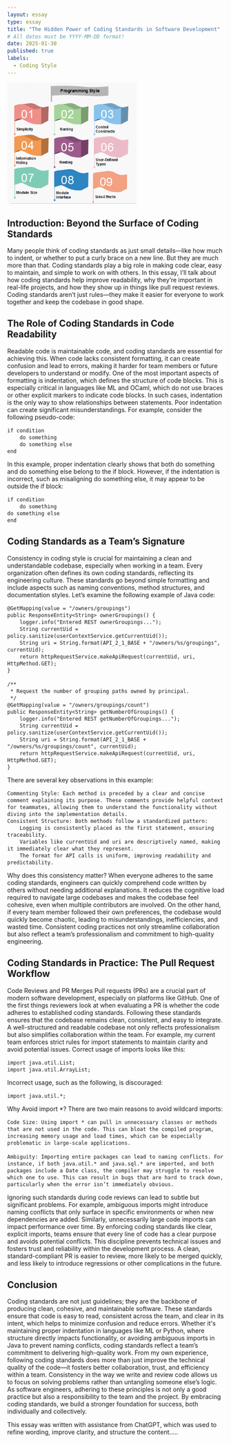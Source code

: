 ```yaml
---
layout: essay
type: essay
title: "The Hidden Power of Coding Standards in Software Development"
# All dates must be YYYY-MM-DD format!
date: 2025-01-30
published: true
labels:
  - Coding Style
---
```


<img width="300px" class="rounded float-start pe-4" src="../img/software-engineering-programming-style.png">

## Introduction: Beyond the Surface of Coding Standards

Many people think of coding standards as just small details—like how much to indent, or whether to put a curly brace on a new line. But they are much more than that. Coding standards play a big role in making code clear, easy to maintain, and simple to work on with others. In this essay, I’ll talk about how coding standards help improve readability, why they’re important in real-life projects, and how they show up in things like pull request reviews. Coding standards aren’t just rules—they make it easier for everyone to work together and keep the codebase in good shape.

## The Role of Coding Standards in Code Readability

Readable code is maintainable code, and coding standards are essential for achieving this. When code lacks consistent formatting, it can create confusion and lead to errors, making it harder for team members or future developers to understand or modify. One of the most important aspects of formatting is indentation, which defines the structure of code blocks. This is especially critical in languages like ML and OCaml, which do not use braces or other explicit markers to indicate code blocks. In such cases, indentation is the only way to show relationships between statements. Poor indentation can create significant misunderstandings. For example, consider the following pseudo-code:

```
if condition
    do something
    do something else
end
```
In this example, proper indentation clearly shows that both do something and do something else belong to the if block. However, if the indentation is incorrect, such as misaligning do something else, it may appear to be outside the if block:

```
if condition
    do something
do something else
end
```
## Coding Standards as a Team’s Signature

Consistency in coding style is crucial for maintaining a clean and understandable codebase, especially when working in a team. Every organization often defines its own coding standards, reflecting its engineering culture. These standards go beyond simple formatting and include aspects such as naming conventions, method structures, and documentation styles. Let’s examine the following example of Java code:

```
@GetMapping(value = "/owners/groupings")
public ResponseEntity<String> ownerGroupings() {
    logger.info("Entered REST ownerGroupings...");
    String currentUid = policy.sanitize(userContextService.getCurrentUid());
    String uri = String.format(API_2_1_BASE + "/owners/%s/groupings", currentUid);
    return httpRequestService.makeApiRequest(currentUid, uri, HttpMethod.GET);
}

/**
 * Request the number of grouping paths owned by principal.
 */
@GetMapping(value = "/owners/groupings/count")
public ResponseEntity<String> getNumberOfGroupings() {
    logger.info("Entered REST getNumberOfGroupings...");
    String currentUid = policy.sanitize(userContextService.getCurrentUid());
    String uri = String.format(API_2_1_BASE + "/owners/%s/groupings/count", currentUid);
    return httpRequestService.makeApiRequest(currentUid, uri, HttpMethod.GET);
}
```
There are several key observations in this example:

    Commenting Style: Each method is preceded by a clear and concise comment explaining its purpose. These comments provide helpful context for teammates, allowing them to understand the functionality without diving into the implementation details.
    Consistent Structure: Both methods follow a standardized pattern:
        Logging is consistently placed as the first statement, ensuring traceability.
        Variables like currentUid and uri are descriptively named, making it immediately clear what they represent.
        The format for API calls is uniform, improving readability and predictability.

Why does this consistency matter? When everyone adheres to the same coding standards, engineers can quickly comprehend code written by others without needing additional explanations. It reduces the cognitive load required to navigate large codebases and makes the codebase feel cohesive, even when multiple contributors are involved. On the other hand, if every team member followed their own preferences, the codebase would quickly become chaotic, leading to misunderstandings, inefficiencies, and wasted time. Consistent coding practices not only streamline collaboration but also reflect a team’s professionalism and commitment to high-quality engineering.
 
## Coding Standards in Practice: The Pull Request Workflow
Code Reviews and PR Merges
Pull requests (PRs) are a crucial part of modern software development, especially on platforms like GitHub. One of the first things reviewers look at when evaluating a PR is whether the code adheres to established coding standards. Following these standards ensures that the codebase remains clean, consistent, and easy to integrate. A well-structured and readable codebase not only reflects professionalism but also simplifies collaboration within the team. For example, my current team enforces strict rules for import statements to maintain clarity and avoid potential issues.
Correct usage of imports looks like this:
```
import java.util.List;
import java.util.ArrayList;
```
Incorrect usage, such as the following, is discouraged:
```
import java.util.*;
```
Why Avoid import *?
There are two main reasons to avoid wildcard imports:

    Code Size: Using import * can pull in unnecessary classes or methods that are not used in the code. This can bloat the compiled program, increasing memory usage and load times, which can be especially problematic in large-scale applications.

    Ambiguity: Importing entire packages can lead to naming conflicts. For instance, if both java.util.* and java.sql.* are imported, and both packages include a Date class, the compiler may struggle to resolve which one to use. This can result in bugs that are hard to track down, particularly when the error isn’t immediately obvious.

Ignoring such standards during code reviews can lead to subtle but significant problems. For example, ambiguous imports might introduce naming conflicts that only surface in specific environments or when new dependencies are added. Similarly, unnecessarily large code imports can impact performance over time. By enforcing coding standards like clear, explicit imports, teams ensure that every line of code has a clear purpose and avoids potential conflicts. This discipline prevents technical issues and fosters trust and reliability within the development process. A clean, standard-compliant PR is easier to review, more likely to be merged quickly, and less likely to introduce regressions or other complications in the future.

## Conclusion

Coding standards are not just guidelines; they are the backbone of producing clean, cohesive, and maintainable software. These standards ensure that code is easy to read, consistent across the team, and clear in its intent, which helps to minimize confusion and reduce errors. Whether it's maintaining proper indentation in languages like ML or Python, where structure directly impacts functionality, or avoiding ambiguous imports in Java to prevent naming conflicts, coding standards reflect a team’s commitment to delivering high-quality work. From my own experience, following coding standards does more than just improve the technical quality of the code—it fosters better collaboration, trust, and efficiency within a team. Consistency in the way we write and review code allows us to focus on solving problems rather than untangling someone else’s logic. As software engineers, adhering to these principles is not only a good practice but also a responsibility to the team and the project. By embracing coding standards, we build a stronger foundation for success, both individually and collectively.

This essay was written with assistance from ChatGPT, which was used to refine wording, improve clarity, and structure the content.....
